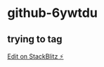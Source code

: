 # github-6ywtdu

## trying to tag

[Edit on StackBlitz ⚡️](https://stackblitz.com/edit/github-6ywtdu)
